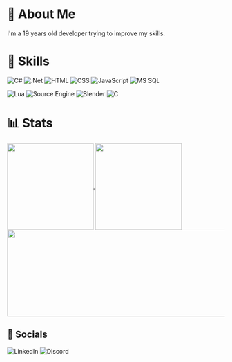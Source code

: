 # :floppy_disk: About Me
I'm a 19 years old developer trying to improve my skills.

# :bookmark_tabs: Skills
![C#](https://img.shields.io/badge/C%23-5b0080?style=for-the-badge&logo=csharp)
![.Net](https://img.shields.io/badge/.NET-330659?style=for-the-badge&logo=.Net)
![HTML](https://img.shields.io/badge/HTML-de4628?style=for-the-badge&logo=html5&logoColor=white)
![CSS](https://img.shields.io/badge/CSS-144875?style=for-the-badge&logo=css3&logoColor=white)
![JavaScript](https://img.shields.io/badge/JavaScript-faf378?style=for-the-badge&logo=JavaScript&logoColor=black)
![MS SQL](https://img.shields.io/badge/MS_SQL-25385c?style=for-the-badge&logo=Microsoft%20SQL%20Server&logoColor=white)

![Lua](https://img.shields.io/badge/Lua-070357?style=for-the-badge&logo=lua)
![Source Engine](https://img.shields.io/badge/Source-1c1c1c?style=for-the-badge&logo=Source%20Engine)
![Blender](https://img.shields.io/badge/Blender-%23e37b19?style=for-the-badge&logo=Blender&logoColor=white)
![C](https://img.shields.io/badge/C-29609e?style=for-the-badge&logo=c&logoColor=white)

# :bar_chart: Stats
<a href="https://github.com/anuraghazra/github-readme-stats">
  <img height=200 align="center" src="https://github-readme-stats.vercel.app/api?username=TomsBack&theme=tokyonight&hide_border=true" />
</a>
<a href="https://github.com/anuraghazra/convoychat">
  <img height=200 align="center" src="https://github-readme-stats.vercel.app/api/top-langs/?username=TomsBack&layout=compact&theme=tokyonight&hide_border=true" />
</a>
<a href="https://github.com/anuraghazra/convoychat">
  <img height=200 width=928 align="center" src="https://github-readme-streak-stats.herokuapp.com?user=TomsBack&theme=tokyonight&hide_border=true" />
</a>

## :e-mail: Socials
![LinkedIn](https://img.shields.io/badge/LinkedIn-1c1c1c?style=for-the-badge&logo=LinkedIn&logoColor=white&link=https%3A%2F%2Fwww.linkedin.com%2Fin%2Ftomas-oplistil-38a893269%2F)
![Discord](https://img.shields.io/badge/Discord-2f2a4d?style=for-the-badge&logo=Discord&logoColor=white&link=https%3A%2F%2Fdiscordid.netlify.app%2F%3Fid%3D271324181159739404)
